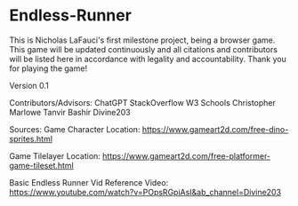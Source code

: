 # Endless-Runner

This is Nicholas LaFauci's first milestone project, being a browser game. This game will be updated continuously and all citations and contributors will be listed here in accordance with legality and accountability. Thank you for playing the game!

Version 0.1


Contributors/Advisors:
ChatGPT
StackOverflow
W3 Schools
Christopher Marlowe
Tanvir Bashir
Divine203

Sources:
Game Character Location: https://www.gameart2d.com/free-dino-sprites.html

Game Tilelayer Location: https://www.gameart2d.com/free-platformer-game-tileset.html

Basic Endless Runner Vid Reference Video: https://www.youtube.com/watch?v=POpsRGpiAsI&ab_channel=Divine203